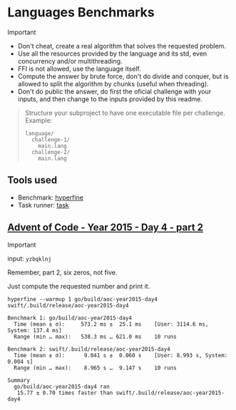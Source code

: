 # Languages Benchmarks

> [!IMPORTANT]
> - Don't cheat, create a real algorithm that solves the requested problem.
> - Use all the resources provided by the language and its std, even concurrency and/or multithreading.
> - FFI is not allowed, use the language itself.
> - Compute the answer by brute force, don't do divide and conquer, but is allowed to split the algorithm by chunks (useful when threading).
> - Don't do public the answer, do first the oficial challenge with your inputs, and then change to the inputs provided by this readme.

> Structure your subproject to have one executable file per challenge. Example:
> ```
> language/
>   challenge-1/
>     main.lang
>   challenge-2/
>     main.lang
> ```

## Tools used

- Benchmark: [hyperfine](https://github.com/sharkdp/hyperfine)
- Task runner: [task](https://taskfile.dev/)

## [Advent of Code - Year 2015 - Day 4 - part 2](https://adventofcode.com/2015/day/4#part2)

> [!IMPORTANT]
> input: `yzbqklnj`
>
> Remember, part 2, six zeros, not five.

Just compute the requested number and print it.

```shell
hyperfine --warmup 1 go/build/aoc-year2015-day4 swift/.build/release/aoc-year2015-day4
```

```shell
Benchmark 1: go/build/aoc-year2015-day4
  Time (mean ± σ):     573.2 ms ±  25.1 ms    [User: 3114.6 ms, System: 137.4 ms]
  Range (min … max):   538.3 ms … 621.0 ms    10 runs

Benchmark 2: swift/.build/release/aoc-year2015-day4
  Time (mean ± σ):      9.041 s ±  0.060 s    [User: 8.993 s, System: 0.004 s]
  Range (min … max):    8.965 s …  9.147 s    10 runs

Summary
  go/build/aoc-year2015-day4 ran
   15.77 ± 0.70 times faster than swift/.build/release/aoc-year2015-day4
```
